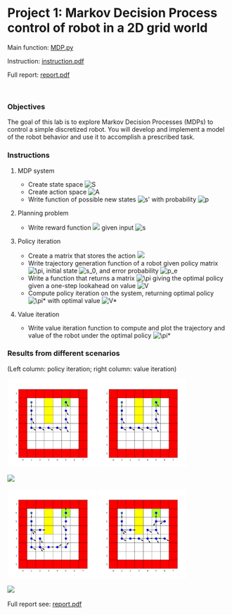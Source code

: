 # Project 1: Markov Decision Process control of robot in a 2D grid world

Main function: [MDP.py](MDP.py)

Instruction: [instruction.pdf](lab_1_instruction.pdf)

Full report: [report.pdf](lab_1_report.pdf)

<br>

### Objectives

The goal of this lab is to explore Markov Decision Processes (MDPs) to control a simple discretized robot. You will develop and implement a model of the robot behavior and use it to accomplish a prescribed task.

### Instructions

1. MDP system
    - Create state space ![S](https://render.githubusercontent.com/render/math?math=S)
    - Create action space ![A](https://render.githubusercontent.com/render/math?math=A)
    - Write function of possible new states ![s'](https://render.githubusercontent.com/render/math?math=s') with probability ![p](https://render.githubusercontent.com/render/math?math=p)

2. Planning problem
    - Write reward function <img src="https://render.githubusercontent.com/render/math?math=R(s)"> given input ![s](https://render.githubusercontent.com/render/math?math=s)

3. Policy iteration
    - Create a matrix that stores the action <img src="https://render.githubusercontent.com/render/math?math=a=\pi_0(s)">
    - Write trajectory generation function of a robot given policy matrix ![\pi](https://render.githubusercontent.com/render/math?math=\pi), initial state ![s_0](https://render.githubusercontent.com/render/math?math=s_0), and error probability ![p_e](https://render.githubusercontent.com/render/math?math=p_e)
    - Write a function that returns a matrix ![\pi](https://render.githubusercontent.com/render/math?math=\pi) giving the optimal policy given a one-step lookahead on value ![V](https://render.githubusercontent.com/render/math?math=V)
    - Compute policy iteration on the system, returning optimal policy ![\pi\*](https://render.githubusercontent.com/render/math?math=\pi*) with optimal value ![V\*](https://render.githubusercontent.com/render/math?math=V*)

4. Value iteration
    - Write value iteration function to compute and plot the trajectory and value of the robot under the optimal policy ![\pi\*](https://render.githubusercontent.com/render/math?math=\pi*)

### Results from different scenarios

(Left column: policy iteration; right column: value iteration)

<img src="result/img-022723%20policy%20reward%20pe=0.jpg" width="40%"> <img src="result/img-024719%20value%20reward%20pe=0.jpg" width="40%">

<img src="https://render.githubusercontent.com/render/math?math=p_e=0">

<img src="result/img-032313%20policy%20reward%20pe=0.25.jpg" width="40%"> <img src="result/img-034420%20value%20reward%20pe=0.25.jpg" width="40%">

<img src="https://render.githubusercontent.com/render/math?math=p_e=0.25">

<br>

Full report see: [report.pdf](lab_1_report.pdf)

